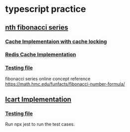 # typescript practice
## [nth fibonacci series](https://github.com/vikky-noelle/typescript_practice/blob/main/src/fibonacci.ts)
### [Cache Implementaion with cache locking](https://github.com/vikky-noelle/typescript_practice/blob/main/src/cache.ts)
### [Redis Cache Implementation](https://github.com/vikky-noelle/typescript_practice/blob/main/src/redis.cache.ts)
### [Testing file](https://github.com/vikky-noelle/typescript_practice/blob/main/src/fibonacci.test.ts)
fibonacci series online concept reference https://math.hmc.edu/funfacts/fibonacci-number-formula/

## [Icart Implementation](https://github.com/vikky-noelle/typescript_practice/blob/main/src/cart.ts)
### [Testing file](https://github.com/vikky-noelle/typescript_practice/blob/main/src/iCart.test.ts)
Run npx jest to run the test cases.
